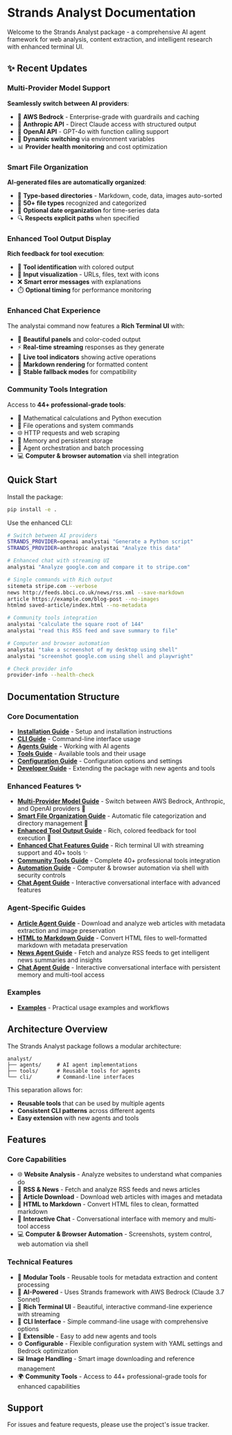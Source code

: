 # Strands Analyst Documentation

Welcome to the Strands Analyst package - a comprehensive AI agent framework for web analysis, content extraction, and intelligent research with enhanced terminal UI.

## ✨ Recent Updates

### Multi-Provider Model Support
**Seamlessly switch between AI providers**:
- 🚀 **AWS Bedrock** - Enterprise-grade with guardrails and caching
- 🤖 **Anthropic API** - Direct Claude access with structured output
- 🌟 **OpenAI API** - GPT-4o with function calling support
- 🔄 **Dynamic switching** via environment variables
- 📊 **Provider health monitoring** and cost optimization

### Smart File Organization
**AI-generated files are automatically organized**:
- 📁 **Type-based directories** - Markdown, code, data, images auto-sorted
- 🎯 **50+ file types** recognized and categorized
- 📅 **Optional date organization** for time-series data
- 🔍 **Respects explicit paths** when specified

### Enhanced Tool Output Display
**Rich feedback for tool execution**:
- 🔧 **Tool identification** with colored output
- 📝 **Input visualization** - URLs, files, text with icons
- ❌ **Smart error messages** with explanations
- ⏱️ **Optional timing** for performance monitoring

### Enhanced Chat Experience
The analystai command now features a **Rich Terminal UI** with:
- 🎨 **Beautiful panels** and color-coded output
- ⚡ **Real-time streaming** responses as they generate
- 🔧 **Live tool indicators** showing active operations
- 📝 **Markdown rendering** for formatted content
- 🔄 **Stable fallback modes** for compatibility

### Community Tools Integration  
Access to **44+ professional-grade tools**:
- 🧮 Mathematical calculations and Python execution
- 📁 File operations and system commands
- 🌐 HTTP requests and web scraping
- 💾 Memory and persistent storage
- 🤖 Agent orchestration and batch processing
- 💻 **Computer & browser automation** via shell integration

## Quick Start

Install the package:
```bash
pip install -e .
```

Use the enhanced CLI:
```bash
# Switch between AI providers
STRANDS_PROVIDER=openai analystai "Generate a Python script"
STRANDS_PROVIDER=anthropic analystai "Analyze this data"

# Enhanced chat with streaming UI
analystai "Analyze google.com and compare it to stripe.com"

# Single commands with Rich output
sitemeta stripe.com --verbose
news http://feeds.bbci.co.uk/news/rss.xml --save-markdown
article https://example.com/blog-post --no-images
htmlmd saved-article/index.html --no-metadata

# Community tools integration
analystai "calculate the square root of 144"
analystai "read this RSS feed and save summary to file"

# Computer and browser automation  
analystai "take a screenshot of my desktop using shell"
analystai "screenshot google.com using shell and playwright"

# Check provider info
provider-info --health-check
```

## Documentation Structure

### Core Documentation
- **[Installation Guide](installation.md)** - Setup and installation instructions
- **[CLI Guide](cli-guide.md)** - Command-line interface usage
- **[Agents Guide](agents-guide.md)** - Working with AI agents
- **[Tools Guide](tools-guide.md)** - Available tools and their usage
- **[Configuration Guide](configuration-guide.md)** - Configuration options and settings
- **[Developer Guide](developer-guide.md)** - Extending the package with new agents and tools

### Enhanced Features ✨
- **[Multi-Provider Model Guide](multi-provider-guide.md)** - Switch between AWS Bedrock, Anthropic, and OpenAI providers 🚀
- **[Smart File Organization Guide](file-organization-guide.md)** - Automatic file categorization and directory management 📁
- **[Enhanced Tool Output Guide](tool-output-guide.md)** - Rich, colored feedback for tool execution 🔧
- **[Enhanced Chat Features Guide](enhanced-chat-guide.md)** - Rich terminal UI with streaming support and 40+ tools ✨
- **[Community Tools Guide](community-tools-guide.md)** - Complete 40+ professional tools integration
- **[Automation Guide](automation-guide.md)** - Computer & browser automation via shell with security controls
- **[Chat Agent Guide](chat-agent-guide.md)** - Interactive conversational interface with advanced features

### Agent-Specific Guides
- **[Article Agent Guide](article-agent-guide.md)** - Download and analyze web articles with metadata extraction and image preservation
- **[HTML to Markdown Guide](htmlmd-agent-guide.md)** - Convert HTML files to well-formatted markdown with metadata preservation
- **[News Agent Guide](news-agent-guide.md)** - Fetch and analyze RSS feeds to get intelligent news summaries and insights
- **[Chat Agent Guide](chat-agent-guide.md)** - Interactive conversational interface with persistent memory and multi-tool access

### Examples
- **[Examples](examples.md)** - Practical usage examples and workflows

## Architecture Overview

The Strands Analyst package follows a modular architecture:

```
analyst/
├── agents/     # AI agent implementations
├── tools/      # Reusable tools for agents
└── cli/        # Command-line interfaces
```

This separation allows for:
- **Reusable tools** that can be used by multiple agents
- **Consistent CLI patterns** across different agents
- **Easy extension** with new agents and tools

## Features

### Core Capabilities
- 🌐 **Website Analysis** - Analyze websites to understand what companies do
- 📰 **RSS & News** - Fetch and analyze RSS feeds and news articles
- 📄 **Article Download** - Download web articles with images and metadata
- 📝 **HTML to Markdown** - Convert HTML files to clean, formatted markdown
- 💬 **Interactive Chat** - Conversational interface with memory and multi-tool access
- 💻 **Computer & Browser Automation** - Screenshots, system control, web automation via shell

### Technical Features  
- 🔧 **Modular Tools** - Reusable tools for metadata extraction and content processing
- 🤖 **AI-Powered** - Uses Strands framework with AWS Bedrock (Claude 3.7 Sonnet)
- 🎨 **Rich Terminal UI** - Beautiful, interactive command-line experience with streaming
- 📱 **CLI Interface** - Simple command-line usage with comprehensive options
- 🧩 **Extensible** - Easy to add new agents and tools
- ⚙️ **Configurable** - Flexible configuration system with YAML settings and Bedrock optimization
- 🖼️ **Image Handling** - Smart image downloading and reference management
- 🌍 **Community Tools** - Access to 44+ professional-grade tools for enhanced capabilities

## Support

For issues and feature requests, please use the project's issue tracker.